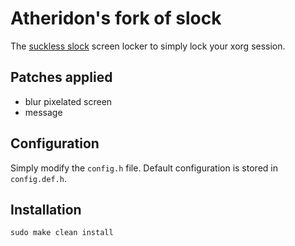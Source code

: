 # Atheridon's fork of slock
The [suckless slock](http://tools.suckless.org/slock/) screen locker to simply lock your xorg session.

## Patches applied
+ blur pixelated screen
+ message 

## Configuration

Simply modify the `config.h` file. 
Default configuration is stored in `config.def.h`.

## Installation

```
sudo make clean install
```
